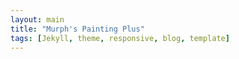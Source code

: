 ```yaml
---
layout: main
title: "Murph's Painting Plus"
tags: [Jekyll, theme, responsive, blog, template]
---
```

